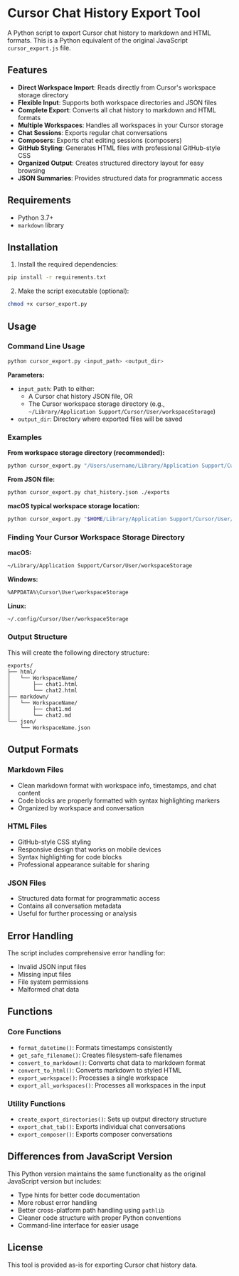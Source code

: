 # Cursor Chat History Export Tool

A Python script to export Cursor chat history to markdown and HTML formats. This is a Python equivalent of the original JavaScript `cursor_export.js` file.

## Features

- **Direct Workspace Import**: Reads directly from Cursor's workspace storage directory
- **Flexible Input**: Supports both workspace directories and JSON files
- **Complete Export**: Converts all chat history to markdown and HTML formats
- **Multiple Workspaces**: Handles all workspaces in your Cursor storage
- **Chat Sessions**: Exports regular chat conversations
- **Composers**: Exports chat editing sessions (composers)
- **GitHub Styling**: Generates HTML files with professional GitHub-style CSS
- **Organized Output**: Creates structured directory layout for easy browsing
- **JSON Summaries**: Provides structured data for programmatic access

## Requirements

- Python 3.7+
- `markdown` library

## Installation

1. Install the required dependencies:
```bash
pip install -r requirements.txt
```

2. Make the script executable (optional):
```bash
chmod +x cursor_export.py
```

## Usage

### Command Line Usage

```bash
python cursor_export.py <input_path> <output_dir>
```

**Parameters:**
- `input_path`: Path to either:
  - A Cursor chat history JSON file, OR
  - The Cursor workspace storage directory (e.g., `~/Library/Application Support/Cursor/User/workspaceStorage`)
- `output_dir`: Directory where exported files will be saved

### Examples

**From workspace storage directory (recommended):**
```bash
python cursor_export.py "/Users/username/Library/Application Support/Cursor/User/workspaceStorage" ./exports
```

**From JSON file:**
```bash
python cursor_export.py chat_history.json ./exports
```

**macOS typical workspace storage location:**
```bash
python cursor_export.py "$HOME/Library/Application Support/Cursor/User/workspaceStorage" ./cursor_exports
```

### Finding Your Cursor Workspace Storage Directory

**macOS:**
```bash
~/Library/Application Support/Cursor/User/workspaceStorage
```

**Windows:**
```bash
%APPDATA%\Cursor\User\workspaceStorage
```

**Linux:**
```bash
~/.config/Cursor/User/workspaceStorage
```

### Output Structure

This will create the following directory structure:

```
exports/
├── html/
│   └── WorkspaceName/
│       ├── chat1.html
│       └── chat2.html
├── markdown/
│   └── WorkspaceName/
│       ├── chat1.md
│       └── chat2.md
└── json/
    └── WorkspaceName.json
```

## Output Formats

### Markdown Files
- Clean markdown format with workspace info, timestamps, and chat content
- Code blocks are properly formatted with syntax highlighting markers
- Organized by workspace and conversation

### HTML Files
- GitHub-style CSS styling
- Responsive design that works on mobile devices
- Syntax highlighting for code blocks
- Professional appearance suitable for sharing

### JSON Files
- Structured data format for programmatic access
- Contains all conversation metadata
- Useful for further processing or analysis

## Error Handling

The script includes comprehensive error handling for:
- Invalid JSON input files
- Missing input files
- File system permissions
- Malformed chat data

## Functions

### Core Functions

- `format_datetime()`: Formats timestamps consistently
- `get_safe_filename()`: Creates filesystem-safe filenames
- `convert_to_markdown()`: Converts chat data to markdown format
- `convert_to_html()`: Converts markdown to styled HTML
- `export_workspace()`: Processes a single workspace
- `export_all_workspaces()`: Processes all workspaces in the input

### Utility Functions

- `create_export_directories()`: Sets up output directory structure
- `export_chat_tab()`: Exports individual chat conversations
- `export_composer()`: Exports composer conversations

## Differences from JavaScript Version

This Python version maintains the same functionality as the original JavaScript version but includes:
- Type hints for better code documentation
- More robust error handling
- Better cross-platform path handling using `pathlib`
- Cleaner code structure with proper Python conventions
- Command-line interface for easier usage

## License

This tool is provided as-is for exporting Cursor chat history data.

